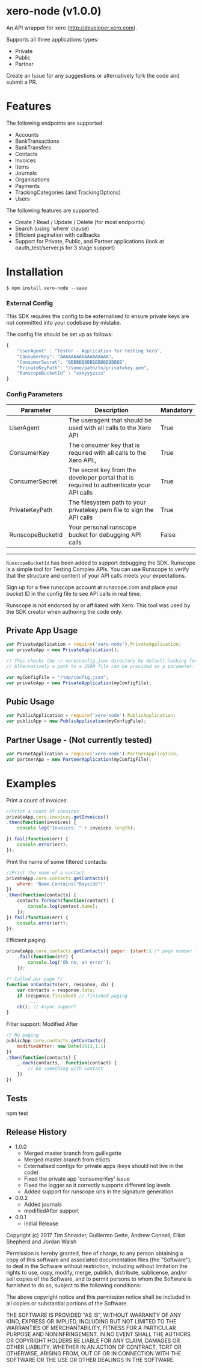 xero-node (v1.0.0)
===========
An API wrapper for xero (http://developer.xero.com).

Supports all three applications types:

* Private
* Public
* Partner


Create an Issue for any suggestions or alternatively fork the code and submit a PR.

# Features


The following endpoints are supported:
* Accounts
* BankTransactions
* BankTransfers
* Contacts
* Invoices
* Items
* Journals
* Organisations
* Payments
* TrackingCategories (and TrackingOptions)
* Users

The following features are supported:
* Create / Read / Update / Delete (for most endpoints)
* Search (using 'where' clause)
* Efficient pagination with callbacks
* Support for Private, Public, and Partner applications (look at oauth_test/server.js for 3 stage support)


# Installation

    $ npm install xero-node --save


### External Config 

This SDK requires the config to be externalised to ensure private keys are not committed into your codebase by mistake.

The config file should be set up as follows:

```javascript
{
    "UserAgent" : "Tester - Application for testing Xero",
    "ConsumerKey": "AAAAAAAAAAAAAAAAAA",
    "ConsumerSecret": "BBBBBBBBBBBBBBBBBBBB",
    "PrivateKeyPath": "/some/path/to/privatekey.pem",
    "RunscopeBucketId" : "xxxyyyzzzz"
}
```

### Config Parameters

| Parameter        | Description                                                                              | Mandatory |
|------------------|------------------------------------------------------------------------------------------|-----------|
| UserAgent        | The useragent that should be used with all calls to the Xero API                         | True      |
| ConsumerKey      | The consumer key that is required with all calls to the Xero API.,                       | True      |
| ConsumerSecret   | The secret key from the developer portal that is required to authenticate your API calls | True      |
| PrivateKeyPath   | The filesystem path to your privatekey.pem file to sign the API calls                    | True      |
| RunscopeBucketId | Your personal runscope bucket for debugging API calls                                    | False     |
---

`RunscopeBucketId` has been added to support debugging the SDK.  Runscope is a simple tool for Testing Complex APIs. You can use Runscope to verify that the structure and content of your API calls meets your expectations. 

Sign up for a free runscope account at runscope.com and place your bucket ID in the config file to see API calls in real time.

Runscope is not endorsed by or affiliated with Xero. This tool was used by the SDK creator when authoring the code only.


## Private App Usage

```javascript
var PrivateApplication = require('xero-node').PrivateApplication;
var privateApp = new PrivateApplication();

// This checks the ~/.xero/config.json directory by default looking for a config file.
// Alternatively a path to a JSON file can be provided as a parameter:

var myConfigFile = "/tmp/config.json";
var privateApp = new PrivateApplication(myConfigFile);
```

## Pubic Usage

```javascript
var PublicApplication = require('xero-node').PublicApplication;
var publicApp = new PublicApplication(myConfigFile);
```

## Partner Usage - (Not currently tested)

```javascript
var ParnetApplication = require('xero-node').PartnerApplication;
var partnerApp = new PartnerApplication(myConfigFile);
```

Examples
========
Print a count of invoices:

```javascript
//Print a count of invoices
privateApp.core.invoices.getInvoices()
.then(function(invoices) {
    console.log("Invoices: " + invoices.length);

}).fail(function(err) {
    console.error(err);
});
```

Print the name of some filtered contacts:

```javascript
//Print the name of a contact
privateApp.core.contacts.getContacts({ 
    where: 'Name.Contains("Bayside")' 
})
.then(function(contacts) {
    contacts.forEach(function(contact) {
        console.log(contact.Name);
    });
}).fail(function(err) {
    console.error(err);
});
```

Efficient paging:

```javascript
privateApp.core.contacts.getContacts({ pager: {start:1 /* page number */, callback:onContacts}})
    .fail(function(err) {
        console.log('Oh no, an error');
    });

/* Called per page */
function onContacts(err, response, cb) {
    var contacts = response.data;
    if (response.finished) // finished paging
        ....
    cb(); // Async support
}
```

Filter support: Modified After
```javascript
// No paging
publicApp.core.contacts.getContacts({ 
    modifiedAfter: new Date(2013,1,1) 
})
.then(function(contacts) {
    _.each(contacts,  function(contact) {
        // Do something with contact
    })
})

```


## Tests

npm test

## Release History

* 1.0.0
    - Merged master branch from guillegette
    - Merged master branch from elliots
    - Externalised configs for private apps (keys should not live in the code)
    - Fixed the private app 'consumerKey' issue
    - Fixed the logger so it correctly supports different log levels
    - Added support for runscope urls in the signature generation
* 0.0.2
    - Added journals
    - modifiedAfter support
* 0.0.1
    - Initial Release


Copyright (c) 2017 Tim Shnaider, Guillermo Gette, Andrew Connell, Elliot Shepherd and Jordan Walsh

Permission is hereby granted, free of charge, to any person obtaining a copy of this software and associated documentation files (the "Software"), to deal in the Software without restriction, including without limitation the rights to use, copy, modify, merge, publish, distribute, sublicense, and/or sell copies of the Software, and to permit persons to whom the Software is furnished to do so, subject to the following conditions:

The above copyright notice and this permission notice shall be included in all copies or substantial portions of the Software.

THE SOFTWARE IS PROVIDED "AS IS", WITHOUT WARRANTY OF ANY KIND, EXPRESS OR IMPLIED, INCLUDING BUT NOT LIMITED TO THE WARRANTIES OF MERCHANTABILITY, FITNESS FOR A PARTICULAR PURPOSE AND NONINFRINGEMENT. IN NO EVENT SHALL THE AUTHORS OR COPYRIGHT HOLDERS BE LIABLE FOR ANY CLAIM, DAMAGES OR OTHER LIABILITY, WHETHER IN AN ACTION OF CONTRACT, TORT OR OTHERWISE, ARISING FROM, OUT OF OR IN CONNECTION WITH THE SOFTWARE OR THE USE OR OTHER DEALINGS IN THE SOFTWARE.

